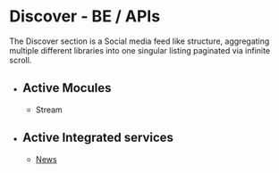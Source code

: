 # Discover - BE / APIs

The Discover section is a Social media feed like structure, aggregating  multiple different libraries into one singular listing paginated via infinite scroll.


<ul>
<li><h2>Active Mocules</h2></li>
<ul>
<li> Stream </li>
</ul>
</ul>


<ul>
<li><h2>Active Integrated services</h2></li>
<ul>
<li> <a target="_blank" href="https://github.com/JOGO-FOOTBALL/homeMEDIA-Backend/">News</a></li>
</ul>
</ul>